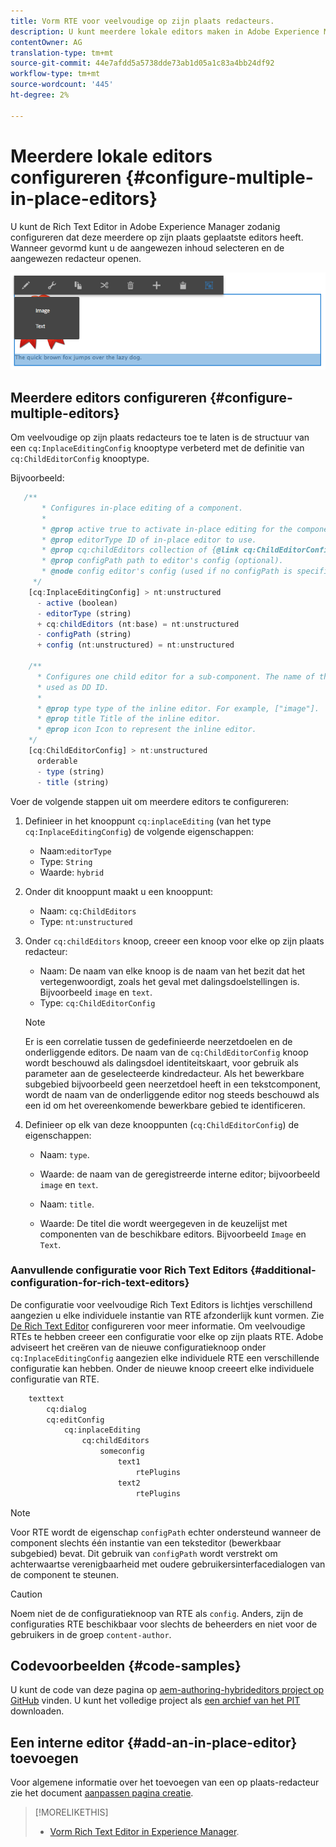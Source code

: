 ```yaml
---
title: Vorm RTE voor veelvoudige op zijn plaats redacteurs.
description: U kunt meerdere lokale editors maken in Adobe Experience Manager door de Rich Text Editor te configureren.
contentOwner: AG
translation-type: tm+mt
source-git-commit: 44e7afdd5a5738dde73ab1d05a1c83a4bb24df92
workflow-type: tm+mt
source-wordcount: '445'
ht-degree: 2%

---
```



# Meerdere lokale editors configureren {#configure-multiple-in-place-editors}

U kunt de Rich Text Editor in Adobe Experience Manager zodanig configureren dat deze meerdere op zijn plaats geplaatste editors heeft. Wanneer gevormd kunt u de aangewezen inhoud selecteren en de aangewezen redacteur openen.

![Een specifieke interne editor](assets/rte-inplace-editor.png)

## Meerdere editors configureren {#configure-multiple-editors}

Om veelvoudige op zijn plaats redacteurs toe te laten is de structuur van een `cq:InplaceEditingConfig` knooptype verbeterd met de definitie van `cq:ChildEditorConfig` knooptype.

Bijvoorbeeld:

```js
   /**
       * Configures in-place editing of a component.
       *
       * @prop active true to activate in-place editing for the component.
       * @prop editorType ID of in-place editor to use.
       * @prop cq:childEditors collection of {@link cq:ChildEditorConfig} nodes.
       * @prop configPath path to editor's config (optional).
       * @node config editor's config (used if no configPath is specified; optional).
     */
    [cq:InplaceEditingConfig] > nt:unstructured
      - active (boolean)
      - editorType (string)
      + cq:childEditors (nt:base) = nt:unstructured
      - configPath (string)
      + config (nt:unstructured) = nt:unstructured

    /**
      * Configures one child editor for a sub-component. The name of the this node is
      * used as DD ID.
      *
      * @prop type type of the inline editor. For example, ["image"].
      * @prop title Title of the inline editor.
      * @prop icon Icon to represent the inline editor.
    */
    [cq:ChildEditorConfig] > nt:unstructured
      orderable
      - type (string)
      - title (string)
```

Voer de volgende stappen uit om meerdere editors te configureren:

1. Definieer in het knooppunt `cq:inplaceEditing` (van het type `cq:InplaceEditingConfig`) de volgende eigenschappen:

   * Naam:`editorType`
   * Type: `String`
   * Waarde: `hybrid`

1. Onder dit knooppunt maakt u een knooppunt:

   * Naam: `cq:ChildEditors`
   * Type: `nt:unstructured`

1. Onder `cq:childEditors` knoop, creeer een knoop voor elke op zijn plaats redacteur:

   * Naam: De naam van elke knoop is de naam van het bezit dat het vertegenwoordigt, zoals het geval met dalingsdoelstellingen is. Bijvoorbeeld `image` en `text`.
   * Type: `cq:ChildEditorConfig`

   >[!NOTE]
   >
   >Er is een correlatie tussen de gedefinieerde neerzetdoelen en de onderliggende editors. De naam van de `cq:ChildEditorConfig` knoop wordt beschouwd als dalingsdoel identiteitskaart, voor gebruik als parameter aan de geselecteerde kindredacteur. Als het bewerkbare subgebied bijvoorbeeld geen neerzetdoel heeft in een tekstcomponent, wordt de naam van de onderliggende editor nog steeds beschouwd als een id om het overeenkomende bewerkbare gebied te identificeren.

1. Definieer op elk van deze knooppunten (`cq:ChildEditorConfig`) de eigenschappen:

   * Naam: `type`.
   * Waarde: de naam van de geregistreerde interne editor; bijvoorbeeld `image` en `text`.

   * Naam: `title`.
   * Waarde: De titel die wordt weergegeven in de keuzelijst met componenten van de beschikbare editors. Bijvoorbeeld `Image` en `Text`.

### Aanvullende configuratie voor Rich Text Editors {#additional-configuration-for-rich-text-editors}

De configuratie voor veelvoudige Rich Text Editors is lichtjes verschillend aangezien u elke individuele instantie van RTE afzonderlijk kunt vormen. Zie [De Rich Text Editor](/help/sites-administering/rich-text-editor.md) configureren voor meer informatie. Om veelvoudige RTEs te hebben creeer een configuratie voor elke op zijn plaats RTE. Adobe adviseert het creëren van de nieuwe configuratieknoop onder `cq:InplaceEditingConfig` aangezien elke individuele RTE een verschillende configuratie kan hebben. Onder de nieuwe knoop creeert elke individuele configuratie van RTE.

```xml
    texttext
        cq:dialog
        cq:editConfig
            cq:inplaceEditing
                cq:childEditors
                    someconfig
                        text1
                            rtePlugins
                        text2
                            rtePlugins
```

>[!NOTE]
>
>Voor RTE wordt de eigenschap `configPath` echter ondersteund wanneer de component slechts één instantie van een teksteditor (bewerkbaar subgebied) bevat. Dit gebruik van `configPath` wordt verstrekt om achterwaartse verenigbaarheid met oudere gebruikersinterfacedialogen van de component te steunen.

>[!CAUTION]
>
>Noem niet de de configuratieknoop van RTE als `config`. Anders, zijn de configuraties RTE beschikbaar voor slechts de beheerders en niet voor de gebruikers in de groep `content-author`.

## Codevoorbeelden {#code-samples}

U kunt de code van deze pagina op [aem-authoring-hybrideditors project op GitHub](https://github.com/Adobe-Marketing-Cloud/aem-authoring-hybrideditors) vinden. U kunt het volledige project als [een archief van het PIT ](https://github.com/Adobe-Marketing-Cloud/aem-authoring-hybrideditors/archive/master.zip) downloaden.

## Een interne editor {#add-an-in-place-editor} toevoegen

Voor algemene informatie over het toevoegen van een op plaats-redacteur zie het document [aanpassen pagina creatie](/help/sites-developing/customizing-page-authoring-touch.md#add-new-in-place-editor).

>[!MORELIKETHIS]
>
>* [Vorm Rich Text Editor in Experience Manager](/help/sites-administering/rich-text-editor.md).

